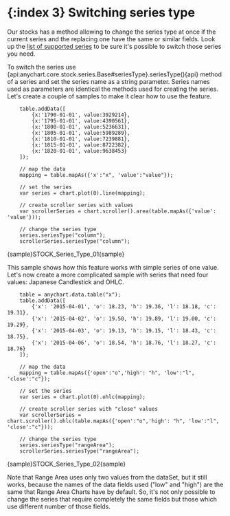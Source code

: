 {:index 3}
Switching series type
========

Our stocks has a method allowing to change the series type at once if the current series and the replacing one have the same or similar fields. Look up the [list of supported series](Supported_Series#list_of_supported_series) to be sure it's possible to switch those series you need.

To switch the series use {api:anychart.core.stock.series.Base#seriesType}.seriesType(){api} method of a series and set the series name as a string parameter. Series names used as parameters are identical the methods used for creating the series. Let's create a couple of samples to make it clear how to use the feature.

```
	table.addData([
        {x:'1790-01-01', value:3929214},
        {x:'1795-01-01', value:4390561},
        {x:'1800-01-01', value:5236631},
        {x:'1805-01-01', value:5989289},
        {x:'1810-01-01', value:7239881},
        {x:'1815-01-01', value:8722382},
        {x:'1820-01-01', value:9638453}
    ]);

	// map the data
    mapping = table.mapAs({'x':"x", 'value':"value"});  

    // set the series
    var series = chart.plot(0).line(mapping);

    // create scroller series with values
    var scrollerSeries = chart.scroller().area(table.mapAs({'value': 'value'}));

    // change the series type
    series.seriesType("column");
    scrollerSeries.seriesType("column");
```
{sample}STOCK\_Series\_Type\_01{sample}

This sample shows how this feature works with simple series of one value. Let's now create a more complicated sample with series that need four values: Japanese Candlestick and OHLC.

```
	table = anychart.data.table("x");
    table.addData([
        {'x': '2015-04-01', 'o': 18.23, 'h': 19.36, 'l': 18.18, 'c': 19.31},
        {'x': '2015-04-02', 'o': 19.50, 'h': 19.89, 'l': 19.00, 'c': 19.29},
        {'x': '2015-04-03', 'o': 19.13, 'h': 19.15, 'l': 18.43, 'c': 18.75},
        {'x': '2015-04-06', 'o': 18.54, 'h': 18.76, 'l': 18.27, 'c': 18.76}
    ]);

    // map the data
    mapping = table.mapAs({'open':"o",'high': "h", 'low':"l", 'close':"c"});

    // set the series
    var series = chart.plot(0).ohlc(mapping);

    // create scroller series with "close" values
    var scrollerSeries = chart.scroller().ohlc(table.mapAs({'open':"o",'high': "h", 'low':"l", 'close':"c"}));

    // change the series type
    series.seriesType("rangeArea");
    scrollerSeries.seriesType("rangeArea");
```
{sample}STOCK\_Series\_Type\_02{sample}

Note that Range Area uses only two values from the dataSet, but it still works, because the names of the data fields used ("low" and "high") are the same that Range Area Charts have by default. So, it's not only possible to change the series that require completely the same fields but those which use different number of those fields.